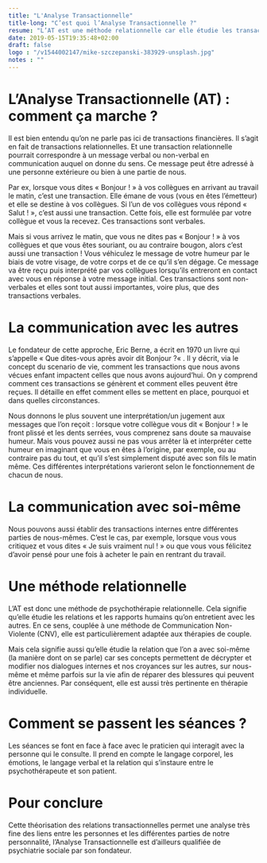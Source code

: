 ```yaml
---
title: "L'Analyse Transactionnelle"
title-long: "C’est quoi l’Analyse Transactionnelle ?"
resume: "L’AT est une méthode relationnelle car elle étudie les transactions : d’où sont nom d’analyse transactionnelle. Les relations qu’elle étudie et qu’elle aide à modifier sont celles que nous avons avec les autres mais aussi celles que nous avons avec nous-mêmes."
date: 2019-05-15T19:35:48+02:00
draft: false
logo : "/v1544002147/mike-szczepanski-383929-unsplash.jpg"
notes : ""
---
```


# L’Analyse Transactionnelle (AT) : comment ça marche ?
Il est bien entendu qu’on ne parle pas ici de transactions financières. Il s’agit en fait de transactions relationnelles. Et une transaction relationnelle pourrait correspondre à un message verbal ou non-verbal en communication auquel on donne du sens. Ce message peut être adressé à une personne extérieure ou bien à une partie de nous.

Par ex, lorsque vous dites « Bonjour ! » à vos collègues en arrivant au travail le matin, c’est une transaction. Elle émane de vous (vous en êtes l’émetteur) et elle se destine à vos collègues. Si l’un de vos collègues vous répond « Salut ! », c’est aussi une transaction. Cette fois, elle est formulée par votre collègue et vous la recevez. Ces transactions sont verbales.

Mais si vous arrivez le matin, que vous ne dites pas « Bonjour ! » à vos collègues et que vous êtes souriant, ou au contraire bougon, alors c’est aussi une transaction ! Vous véhiculez le message de votre humeur par le biais de votre visage, de votre corps et de ce qu’il s’en dégage. Ce message va être reçu puis interprété par vos collègues lorsqu’ils entreront en contact avec vous en réponse à votre message initial. Ces transactions sont non-verbales et elles sont tout aussi importantes, voire plus, que des transactions verbales.

# La communication avec les autres
Le fondateur de cette approche, Eric Berne, a écrit en 1970 un livre qui s’appelle « Que dites-vous après avoir dit Bonjour ?« . Il y décrit, via le concept du scenario de vie, comment les transactions que nous avons vécues enfant impactent celles que nous avons aujourd’hui. On y comprend comment ces transactions se génèrent et comment elles peuvent être reçues. Il détaille en effet comment elles se mettent en place, pourquoi et dans quelles circonstances.

Nous donnons le plus souvent une interprétation/un jugement aux messages que l’on reçoit : lorsque votre collègue vous dit « Bonjour ! » le front plissé et les dents serrées, vous comprenez sans doute sa mauvaise humeur. Mais vous pouvez aussi ne pas vous arrêter là et interpréter cette humeur en imaginant que vous en êtes à l’origine, par exemple, ou au contraire pas du tout, et qu’il s’est simplement disputé avec son fils le matin même. Ces différentes interprétations varieront selon le fonctionnement de chacun de nous.

# La communication avec soi-même
Nous pouvons aussi établir des transactions internes entre différentes parties de nous-mêmes. C’est le cas, par exemple, lorsque vous vous critiquez et vous dites « Je suis vraiment nul ! » ou que vous vous félicitez d’avoir pensé pour une fois à acheter le pain en rentrant du travail.

# Une méthode relationnelle

L’AT est donc une méthode de psychothérapie relationnelle. Cela signifie qu’elle étudie les relations et les rapports humains qu’on entretient avec les autres. En ce sens, couplée à une méthode de Communication Non-Violente (CNV), elle est particulièrement adaptée aux thérapies de couple.

Mais cela signifie aussi qu’elle étudie la relation que l’on a avec soi-même (la manière dont on se parle) car ses concepts permettent de décrypter et modifier nos dialogues internes et nos croyances sur les autres, sur nous-même et même parfois sur la vie afin de réparer des blessures qui peuvent être anciennes. Par conséquent, elle est aussi très pertinente en thérapie individuelle.

# Comment se passent les séances ?
Les séances se font en face à face avec le praticien qui interagit avec la personne qui le consulte. Il prend en compte le langage corporel, les émotions, le langage verbal et la relation qui s’instaure entre le psychothérapeute et son patient.

# Pour conclure
Cette théorisation des relations transactionnelles permet une analyse très fine des liens entre les personnes et les différentes parties de notre personnalité, l’Analyse Transactionnelle est d’ailleurs qualifiée de psychiatrie sociale par son fondateur.